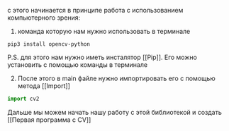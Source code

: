 с этого начинается в принципе работа с использованием компьютерного зрения:

1. команда которую нам нужно использовать в терминале 

```
pip3 install opencv-python
```

P.S. для этого нам нужно иметь инсталятор [[Pip]]. Его можно установить с помощью команды в терминале 

2. После этого в main файле нужно импортировать его с помощью метода [[Import]]   
```python
import cv2
```

Дальше мы можем начать нашу работу с этой библиотекой и создать [[Первая программа с CV]]
